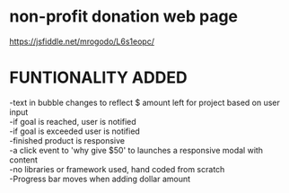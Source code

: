 # non-profit donation web page
https://jsfiddle.net/mrogodo/L6s1eopc/
# FUNTIONALITY ADDED
-text in bubble changes to reflect $ amount left for project based on user input
<br>
-if goal is reached, user is notified 
<br>
-if goal is exceeded user is notified
<br>
-finished product is responsive
<br>
-a click event to 'why give $50' to launches a responsive modal with content
<br>
-no libraries or framework used, hand coded from scratch
<br>
-Progress bar moves when adding dollar amount
